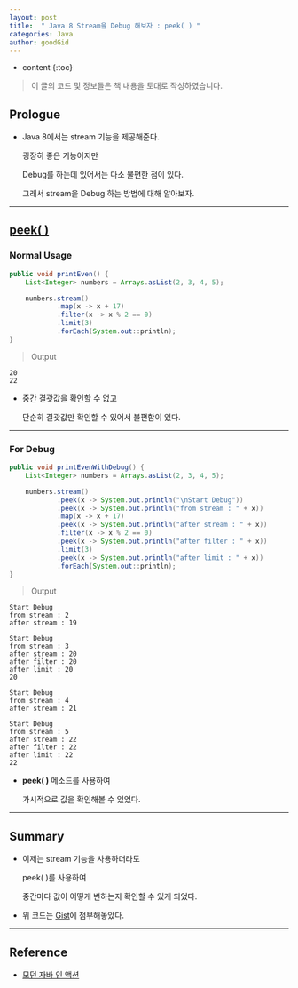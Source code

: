 ```yaml
---
layout: post
title:  " Java 8 Stream을 Debug 해보자 : peek( ) "
categories: Java
author: goodGid
---
```

* content
{:toc}

> 이 글의 코드 및 정보들은 책 내용을 토대로 작성하였습니다.

## Prologue

* Java 8에서는 stream 기능을 제공해준다.

  굉장히 좋은 기능이지만

  Debug를 하는데 있어서는 다소 불편한 점이 있다.

  그래서 stream을 Debug 하는 방법에 대해 알아보자.


---

## [peek( )](https://www.baeldung.com/java-streams-peek-api)

### Normal Usage

``` java
public void printEven() {
    List<Integer> numbers = Arrays.asList(2, 3, 4, 5);

    numbers.stream()
            .map(x -> x + 17)
            .filter(x -> x % 2 == 0)
            .limit(3)
            .forEach(System.out::println);
}
```

> Output

```
20
22
```

* 중간 결괏값을 확인할 수 없고

  단순히 결괏값만 확인할 수 있어서 불편함이 있다.

---


### For Debug

``` java
public void printEvenWithDebug() {
    List<Integer> numbers = Arrays.asList(2, 3, 4, 5);

    numbers.stream()
            .peek(x -> System.out.println("\nStart Debug"))
            .peek(x -> System.out.println("from stream : " + x))
            .map(x -> x + 17)
            .peek(x -> System.out.println("after stream : " + x))
            .filter(x -> x % 2 == 0)
            .peek(x -> System.out.println("after filter : " + x))
            .limit(3)
            .peek(x -> System.out.println("after limit : " + x))
            .forEach(System.out::println);
}
```

> Output

```
Start Debug
from stream : 2
after stream : 19

Start Debug
from stream : 3
after stream : 20
after filter : 20
after limit : 20
20

Start Debug
from stream : 4
after stream : 21

Start Debug
from stream : 5
after stream : 22
after filter : 22
after limit : 22
22
```

* **peek( )** 메소드를 사용하여 

  가시적으로 값을 확인해볼 수 있었다.

---

## Summary

* 이제는 stream 기능을 사용하더라도

  peek( )를 사용하여 

  중간마다 값이 어떻게 변하는지 확인할 수 있게 되었다.

* 위 코드는 [Gist](https://gist.github.com/goodGid/f971fa5225238281a930c3d8d1c78437)에 첨부해놓았다.

---

## Reference

* [모던 자바 인 액션](https://book.naver.com/bookdb/book_detail.nhn?bid=15261103)